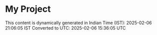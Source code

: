 # My Project

This content is dynamically generated in Indian Time (IST): 2025-02-06 21:06:05 IST
Converted to UTC: 2025-02-06 15:36:05 UTC
